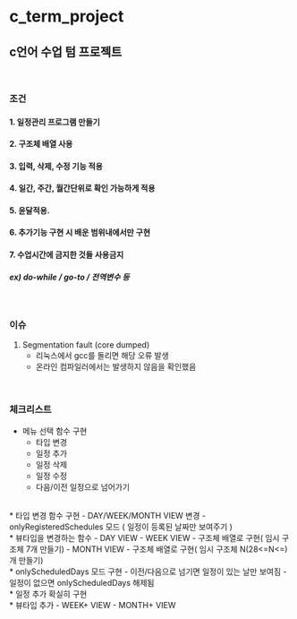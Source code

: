 # c_term_project

## c언어 수업 텀 프로젝트
<br>

### 조건

#### 1. 일정관리 프로그램 만들기
#### 2. 구조체 배열 사용
#### 3. 입력, 삭제, 수정 기능 적용
#### 4. 일간, 주간, 월간단위로 확인 가능하게 적용
#### 5. 윤달적용.
#### 6. 추가기능 구현 시 배운 범위내에서만 구현
#### 7. 수업시간에 금지한 것들 사용금지
##### ex) do-while / go-to / 전역변수 등
<br>

### 이슈

1. Segmentation fault (core dumped)
    * 리눅스에서 gcc를 돌리면 해당 오류 발생
    * 온라인 컴파일러에서는 발생하지 않음을 확인했음
<br>

### 체크리스트

* 메뉴 선택 함수 구현
    - 타입 변경
    - 일정 추가
    - 일정 삭제
    - 일정 수정
    - 다음/이전 일정으로 넘어가기
<br>
* 타입 변경 함수 구현
    - DAY/WEEK/MONTH VIEW 변경
    - onlyRegisteredSchedules 모드
      ( 일정이 등록된 날짜만 보여주기 )
<br>
* 뷰타입을 변경하는 함수
    - DAY VIEW
    - WEEK VIEW
        - 구조체 배열로 구현( 임시 구조체 7개 만들기)
    - MONTH VIEW
        - 구조체 배열로 구현( 임시 구조체 N(28<=N<=)개 만들기)
<br>
* onlyScheduledDays 모드 구현
    - 이전/다음으로 넘기면 일정이 있는 날만 보여짐
    - 일정이 없으면 onlyScheduledDays 해제됨
<br>
* 일정 추가 확실히 구현
<br>
* 뷰타입 추가
    - WEEK+ VIEW
    - MONTH+ VIEW
<br>
